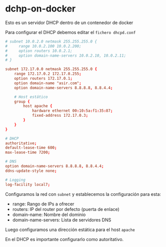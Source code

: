 # dchp-on-docker
Esto es un servidor DHCP dentro de un contenedor de docker

Para configurar el DHCP debemos editar el ```fichero dhcpd.conf```
```conf
# subnet 10.0.2.0 netmask 255.255.255.0 {    
#     range 10.0.2.100 10.0.2.200;    
#     option routers 10.0.2.1;    
#     option domain-name-servers 10.0.2.10, 10.0.2.11;    
# }

subnet 172.17.0.0 netmask 255.255.255.0 {
    range 172.17.0.2 172.17.0.255;
    option routers 172.17.0.1;
    option domain-name "asir.com";
    option domain-name-servers 8.8.8.8, 8.8.4.4;

    # Host estático
    group {
        host apache {
            hardware ethernet 00:10:5a:f1:35:87;
            fixed-address 172.17.0.3;
        }
    }
}

# DHCP
authoritative;
default-lease-time 600;
max-lease-time 7200;

# DNS
option domain-name-servers 8.8.8.8, 8.8.4.4;
ddns-update-style none;

# Logging
log-facility local7;
```

Configuramos la red con ```subnet``` y establecemos la configuración para esta:
- range: Rango de IPs a ofrecer
- routers: IP del router por defecto (puerta de enlace)
- domain-name: Nombre del dominio
- domain-name-servers: Lista de servidores DNS

Luego configuramos una dirección estática para el host ```apache```

En el DHCP es importante configurarlo como autoritativo.
